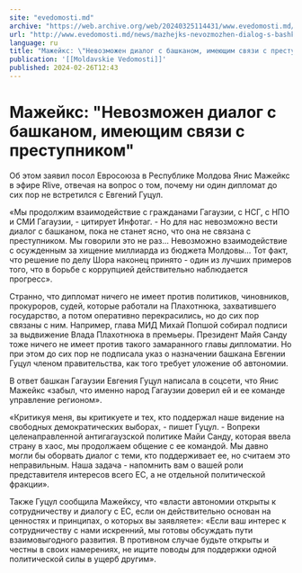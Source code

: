 ```yaml
---
site: "evedomosti.md"
archive: "https://web.archive.org/web/20240325114431/www.evedomosti.md/news/mazhejks-nevozmozhen-dialog-s-bashkanom-imeyushim-svyazi-s-p"
url: "http://www.evedomosti.md/news/mazhejks-nevozmozhen-dialog-s-bashkanom-imeyushim-svyazi-s-p"
language: ru
title: "Мажейкс: \"Невозможен диалог с башканом, имеющим связи с преступником\""
publication: '[[Moldavskie Vedomosti]]'
published: 2024-02-26T12:43
---
```


# Мажейкс: "Невозможен диалог с башканом, имеющим связи с преступником"

Об этом заявил посол Евросоюза в Республике Молдова Янис Мажейкс в эфире Rlive, отвечая на вопрос о том, почему ни один дипломат до сих пор не встретился с Евгений Гуцул.

«Мы продолжим взаимодействие с гражданами Гагаузии, с НСГ, с НПО и СМИ Гагаузии, - цитирует Инфотаг. - Но для нас невозможно вести диалог с башканом, пока не станет ясно, что она не связана с преступником. Мы говорили это не раз... Невозможно взаимодействие с осужденным за хищение миллиарда из бюджета Молдовы... Тот факт, что решение по делу Шора наконец принято - один из лучших примеров того, что в борьбе с коррупцией действительно наблюдается прогресс».

Странно, что дипломат ничего не имеет против политиков, чиновников, прокуроров, судей, которые работали на Плахотнюка, захватившего государство, а потом оперативно перекрасились, но до сих пор связаны с ним. Например, глава МИД Михай Попшой собирал подписи за выдвижение Влада Плахотнюка в премьеры. Президент Майя Санду тоже ничего не имеет против такого замаранного главы дипломатии. Но при этом до сих пор не подписала указ о назначении башкана Евгении Гуцул членом правительства, как того требует уложение об автономии.

В ответ башкан Гагаузии Евгения Гуцул написала в соцсети, что Янис Мажейкс «забыл, что именно народ Гагаузии доверил ей и ее команде управление регионом».

«Критикуя меня, вы критикуете и тех, кто поддержал наше видение на свободных демократических выборах, - пишет Гуцул. - Вопреки целенаправленной антигагаузской политике Майи Санду, которая ввела страну в хаос, мы продолжаем общение с ее командой. Мы давно могли бы оборвать диалог с теми, кто поддерживает ее, но считаем это неправильным. Наша задача - напомнить вам о вашей роли представителя интересов всего ЕС, а не отдельной политической фракции».

Также Гуцул сообщила Мажейксу, что «власти автономии открыты к сотрудничеству и диалогу с ЕС, если он действительно основан на ценностях и принципах, о которых вы заявляете»: «Если ваш интерес к сотрудничеству с нами искренний, мы готовы обсуждать пути взаимовыгодного развития. В противном случае будьте открыты и честны в своих намерениях, не ищите поводы для поддержки одной политической силы в ущерб другим».